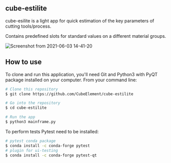 ## cube-estilite
cube-esilite is a light app for quick estimation of the key parameters of cutting tools/process. 

Contains predefined slots for standard values on a different material groups.

![Screenshot from 2021-06-03 14-41-20](https://user-images.githubusercontent.com/70653782/121136287-c3e02280-c835-11eb-8ac5-b419113b1aff.png)

## How to use
To clone and run this application, you'll need Git and Python3 with PyQT package installed on your computer. 
From your command line:
```bash
# Clone this repository
$ git clone https://github.com/CubeElement/cube-estilite

# Go into the repository
$ cd cube-estilite

# Run the app
$ python3 mainframe.py
```
To perform tests Pytest need to be installed:
```bash
# pytest conda package
$ conda install -c conda-forge pytest
# plugin for ui-testing
$ conda install -c conda-forge pytest-qt
```
